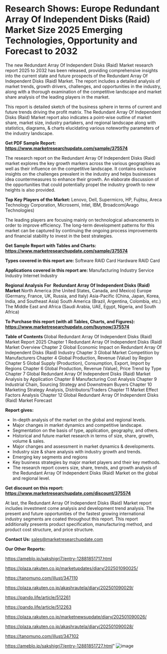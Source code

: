 # Research Shows: Europe Redundant Array Of Independent Disks (Raid) Market Size 2025 Emerging Technologies, Opportunity and Forecast to 2032

The new Redundant Array Of Independent Disks (Raid) Market research report 2025 to 2032 has been released, providing comprehensive insights into the current state and future prospects of the Redundant Array Of Independent Disks (Raid) Market. The report includes a detailed analysis of market trends, growth drivers, challenges, and opportunities in the industry, along with a thorough examination of the competitive landscape and market share analysis of the leading players in the market.

This report is detailed sketch of the business sphere in terms of current and future trends driving the profit matrix. The Redundant Array Of Independent Disks (Raid) Market report also indicates a point-wise outline of market share, market size, industry partakers, and regional landscape along with statistics, diagrams, &amp; charts elucidating various noteworthy parameters of the industry landscape.

<strong><b>Get PDF Sample Report: <a href=https://www.marketresearchupdate.com/sample/375574>https://www.marketresearchupdate.com/sample/375574</a></b></strong>

The research report on the Redundant Array Of Independent Disks (Raid) market explores the key growth markers across the various geographies as well as their influence on the competitive landscape. It contains exclusive insights on the challenges prevalent in the industry and helps businesses idea countermeasures to enhance their growth. An elaborate discussion of the opportunities that could potentially propel the industry growth to new heights is also provided.

<strong><b>Top Key Players of the Market:
</b></strong>Lenovo, Dell, Supermicro, HP, Fujitsu, Areca Technology Corporation, Microsemi, Intel, IBM, Broadcom(Avago Technologies)<strong><b>
</b></strong>

The leading players are focusing mainly on technological advancements in order to improve efficiency. The long-term development patterns for this market can be captured by continuing the ongoing process improvements and financial stability to invest in the best strategies.

<strong><b>Get Sample Report with Tables and Charts: <a href=https://www.marketresearchupdate.com/sample/375574>https://www.marketresearchupdate.com/sample/375574</a></b></strong>

<strong><b>Types covered in this report are:
</b></strong>Software RAID Card
Hardware RAID Card<strong><b>
</b></strong>

<strong><b>Applications covered in this report are:
</b></strong>Manufacturing Industry
Service Industry
Internet Industry<strong><b>
</b></strong>

<strong><b>Regional Analysis For  Redundant Array Of Independent Disks (Raid) Market</b></strong><strong><b>
</b></strong>North America (the United States, Canada, and Mexico)
Europe (Germany, France, UK, Russia, and Italy)
Asia-Pacific (China, Japan, Korea, India, and Southeast Asia)
South America (Brazil, Argentina, Colombia, etc.)
The Middle East and Africa (Saudi Arabia, UAE, Egypt, Nigeria, and South Africa)

<strong><b>To Purchase this report (with all Tables, Charts, and Figures): <a href=https://www.marketresearchupdate.com/buynow/375574>https://www.marketresearchupdate.com/buynow/375574</a></b></strong>

<strong><b>Table of Contents</b></strong><strong><b>
</b></strong>Global Redundant Array Of Independent Disks (Raid) Market Report 2025
Chapter 1 Redundant Array Of Independent Disks (Raid) Market Overview
Chapter 2 Global Economic Impact on Redundant Array Of Independent Disks (Raid) Industry
Chapter 3 Global Market Competition by Manufacturers
Chapter 4 Global Production, Revenue (Value) by Region
Chapter 5 Global Supply (Production), Consumption, Export, Import by Regions
Chapter 6 Global Production, Revenue (Value), Price Trend by Type
Chapter 7 Global Redundant Array Of Independent Disks (Raid) Market Analysis by Application
Chapter 8 Manufacturing Cost Analysis
Chapter 9 Industrial Chain, Sourcing Strategy and Downstream Buyers
Chapter 10 Marketing Strategy Analysis, Distributors/Traders
Chapter 11 Market Effect Factors Analysis
Chapter 12 Global Redundant Array Of Independent Disks (Raid) Market Forecast

<strong><b>Report gives:</b></strong>

- In-depth analysis of the market on the global and regional levels.
- Major changes in market dynamics and competitive landscape.
- Segmentation on the basis of type, application, geography, and others.
- Historical and future market research in terms of size, share, growth, volume &amp; sales.
- Major changes and assessment in market dynamics &amp; developments.
- Industry size &amp; share analysis with industry growth and trends.
- Emerging key segments and regions
- Key business strategies by major market players and their key methods.
- The research report covers size, share, trends, and growth analysis of the Redundant Array Of Independent Disks (Raid) Market on the global and regional level.

<strong><b>Get discount on this report: <a href=https://www.marketresearchupdate.com/discount/375574>https://www.marketresearchupdate.com/discount/375574</a></b></strong>

At last, the Redundant Array Of Independent Disks (Raid) Market report includes investment come analysis and development trend analysis. The present and future opportunities of the fastest growing international industry segments are coated throughout this report. This report additionally presents product specification, manufacturing method, and product cost structure, and price structure.

<strong><b>Contact Us:
</b></strong>sales@marketresearchupdate.com

<strong>Our Other Reports:</strong>

<a href=https://ameblo.jp/sakshigri7/entry-12881851717.html>https://ameblo.jp/sakshigri7/entry-12881851717.html</a>

<a href=https://plaza.rakuten.co.jp/marketupdates/diary/202501090025/>https://plaza.rakuten.co.jp/marketupdates/diary/202501090025/</a>

<a href=https://tanomuno.com/illust/347110>https://tanomuno.com/illust/347110</a>

<a href=https://plaza.rakuten.co.jp/akashrautela/diary/202501090029/>https://plaza.rakuten.co.jp/akashrautela/diary/202501090029/</a>

<a href=https://pando.life/article/512261>https://pando.life/article/512261</a>

<a href=https://pando.life/article/512263>https://pando.life/article/512263</a>

<a href=https://plaza.rakuten.co.jp/marketnewsupdate/diary/202501090026/>https://plaza.rakuten.co.jp/marketnewsupdate/diary/202501090026/</a>

<a href=https://plaza.rakuten.co.jp/akashrautela/diary/202501090028/>https://plaza.rakuten.co.jp/akashrautela/diary/202501090028/</a>

<a href=https://tanomuno.com/illust/347102>https://tanomuno.com/illust/347102</a>

<a href=https://ameblo.jp/sakshigri7/entry-12881851727.html>https://ameblo.jp/sakshigri7/entry-12881851727.html</a>"
![image](https://github.com/user-attachments/assets/22d14986-33a1-46e6-b979-396136c2c1e6)
